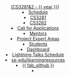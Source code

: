 <header>
<navbar placement="top" type="primary">
  <a slot="brand" href="{{baseUrl}}/index.html" title="Home" class="navbar-brand">[CS3281&2 - {{ year }}]</a>
  <li><a href="{{baseUrl}}/schedule/index.html" class="nav-link">Schedule</a></li>
  
  <li><a href="{{baseUrl}}/admin/cs3281.html" class="nav-link">CS3281</a></li>
  <li><a href="{{baseUrl}}/admin/cs3282.html" class="nav-link">CS3282</a></li>
  <dropdown text="Links" class="nav-link">
    <li><a href="{{baseUrl}}/admin/callForApplications.html"class="dropdown-item">Call for Applications</a></li>
    <li><a href="{{baseUrl}}/admin/mentors.html"class="dropdown-item">Mentors</a></li>
    <li><a href="{{baseUrl}}/admin/expertAreas.html"class="dropdown-item">Project Expert Areas</a></li>
    <li><a href="{{ students_site }}" target="_blank"class="dropdown-item">Students</a></li>
    <li><a href="{{ dashboard_site }}/" target="_blank"class="dropdown-item">Dashboard</a></li>
    <li><a href="{{ students_site }}/students/talksSchedule.html" target="_blank"class="dropdown-item">Lightning Talks Schedule</a></li>
    <li><a href="https://se-education.org/learningresources/" target="_blank"class="dropdown-item">se-edu/learningresources</a></li>
  </dropdown>
  <li><a href="https://github.com/nus-cs3281/website" class="nav-link">{{ fab_github }}</a></li>
  <li slot="right" class="nav-link">
    <form class="navbar-form">
      <searchbar :data="searchData" placeholder="Search" :on-hit="searchCallback" menu-align-right ></searchbar>
    </form>
  </li>
</navbar>
</header>
